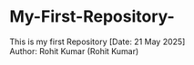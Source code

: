 # My-First-Repository-
This is my first Repository [Date: 21 May 2025]
<br>
Author: Rohit Kumar (Rohit Kumar)
